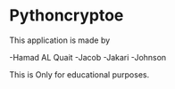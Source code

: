 # Pythoncryptoe
This application is made by


-Hamad AL Quait
-Jacob
-Jakari
-Johnson


This is Only for educational purposes.
